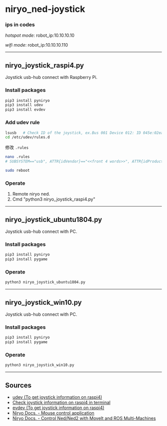 # niryo_ned-joystick

### ips in codes
*hotspot mode*: 
robot_ip:10.10.10.10

*wifi mode*:
robot_ip:10.10.10.110

---

## niryo_joystick_raspi4.py
Joystick usb-hub connect with Raspberry Pi.

### Install packages
```bash
pip3 install pyniryo
pip3 install udev
pip3 install evdev
```

### Add udev rule
```bash
lsusb   # Check ID of the joystick, ex.Bus 001 Device 012: ID 045e:02ea Microsoft Corp. 
cd /etc/udev/rules.d
```

修改 `.rules`
```bash
nano .rules
# SUBSYSTEM=="usb", ATTR{idVendor}=="<<front 4 words>>", ATTR{idProduct}=="<<last 4 words>>", MODE="0666"
```
```bash
sudo reboot
```

### Operate 
1. Remote niryo ned.
2. Cmd "python3 niryo_joystick_raspi4.py"

---

## niryo_joystick_ubuntu1804.py
Joystick usb-hub connect with PC.

### Install packages
```bash
pip3 install pyniryo
pip3 install pygame
```

### Operate
```bash
python3 niryo_joystick_ubuntu1804.py
```

---

## niryo_joystick_win10.py
Joystick usb-hub connect with PC.

### Install packages
```bash
pip3 install pyniryo
pip3 install pygame
```

### Operate
```bash
python3 niryo_joystick_win10.py
```

---

## Sources
* [udev (To get joystick information on raspi4)](https://www.reddit.com/r/VFIO/comments/ae8jb8/evdev_permission_denied_on_devinputevent13/)
* [Check joystick information on raspi4 in terminal](https://linuxhint.com/connect-xbox-controller-raspberry-pi/)
* [evdev (To get joystick information on raspi4)](https://python-evdev.readthedocs.io/en/latest/)
* [Niryo Docs. - Mouse control application](https://docs.niryo.com/applications/ned/v1.0.3/en/source/examples/control_ned_mouse.html)
* [Niryo Docs. - Control Ned/Ned2 with MoveIt and ROS Multi-Machines](https://docs.niryo.com/applications/ned/v1.0.3/en/source/tutorials/moveit_multimachines.html)





